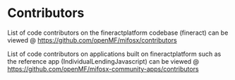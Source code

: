 Contributors
=====

List of code contributors on the fineractplatform codebase (fineract) can be viewed @ https://github.com/openMF/mifosx/contributors

List of code contributors on applications built on fineractplatform such as the reference app (IndividualLendingJavascript) can be viewed @ https://github.com/openMF/mifosx-community-apps/contributors
